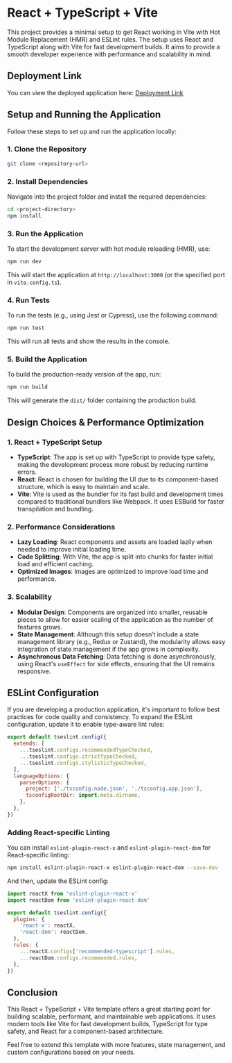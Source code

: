 
# React + TypeScript + Vite

This project provides a minimal setup to get React working in Vite with Hot Module Replacement (HMR) and ESLint rules. The setup uses React and TypeScript along with Vite for fast development builds. It aims to provide a smooth developer experience with performance and scalability in mind.

## Deployment Link

You can view the deployed application here: [Deployment Link](https://lucent-profiterole-a5a0df.netlify.app/)  

## Setup and Running the Application

Follow these steps to set up and run the application locally:

### 1. Clone the Repository

```bash
git clone <repository-url>
```

### 2. Install Dependencies

Navigate into the project folder and install the required dependencies:

```bash
cd <project-directory>
npm install
```

### 3. Run the Application

To start the development server with hot module reloading (HMR), use:

```bash
npm run dev
```

This will start the application at `http://localhost:3000` (or the specified port in `vite.config.ts`).

### 4. Run Tests

To run the tests (e.g., using Jest or Cypress), use the following command:

```bash
npm run test
```

This will run all tests and show the results in the console.

### 5. Build the Application

To build the production-ready version of the app, run:

```bash
npm run build
```

This will generate the `dist/` folder containing the production build.

## Design Choices & Performance Optimization

### 1. **React + TypeScript Setup**

- **TypeScript**: The app is set up with TypeScript to provide type safety, making the development process more robust by reducing runtime errors.
- **React**: React is chosen for building the UI due to its component-based structure, which is easy to maintain and scale.
- **Vite**: Vite is used as the bundler for its fast build and development times compared to traditional bundlers like Webpack. It uses ESBuild for faster transpilation and bundling.

### 2. **Performance Considerations**

- **Lazy Loading**: React components and assets are loaded lazily when needed to improve initial loading time.
- **Code Splitting**: With Vite, the app is split into chunks for faster initial load and efficient caching.
- **Optimized Images**: Images are optimized to improve load time and performance.

### 3. **Scalability**

- **Modular Design**: Components are organized into smaller, reusable pieces to allow for easier scaling of the application as the number of features grows.
- **State Management**: Although this setup doesn’t include a state management library (e.g., Redux or Zustand), the modularity allows easy integration of state management if the app grows in complexity.
- **Asynchronous Data Fetching**: Data fetching is done asynchronously, using React's `useEffect` for side effects, ensuring that the UI remains responsive.

## ESLint Configuration

If you are developing a production application, it's important to follow best practices for code quality and consistency. To expand the ESLint configuration, update it to enable type-aware lint rules:

```js
export default tseslint.config({
  extends: [
    ...tseslint.configs.recommendedTypeChecked,
    ...tseslint.configs.strictTypeChecked,
    ...tseslint.configs.stylisticTypeChecked,
  ],
  languageOptions: {
    parserOptions: {
      project: ['./tsconfig.node.json', './tsconfig.app.json'],
      tsconfigRootDir: import.meta.dirname,
    },
  },
})
```

### Adding React-specific Linting

You can install `eslint-plugin-react-x` and `eslint-plugin-react-dom` for React-specific linting:

```bash
npm install eslint-plugin-react-x eslint-plugin-react-dom --save-dev
```

And then, update the ESLint config:

```js
import reactX from 'eslint-plugin-react-x'
import reactDom from 'eslint-plugin-react-dom'

export default tseslint.config({
  plugins: {
    'react-x': reactX,
    'react-dom': reactDom,
  },
  rules: {
    ...reactX.configs['recommended-typescript'].rules,
    ...reactDom.configs.recommended.rules,
  },
})
```

## Conclusion

This React + TypeScript + Vite template offers a great starting point for building scalable, performant, and maintainable web applications. It uses modern tools like Vite for fast development builds, TypeScript for type safety, and React for a component-based architecture.

Feel free to extend this template with more features, state management, and custom configurations based on your needs.
